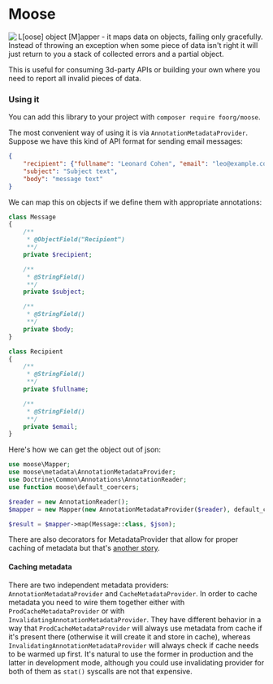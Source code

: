 Moose
=====

<image src="/moose64.png" align="left" />

L[oose] object [M]apper - it maps data on objects, failing only gracefully.
 Instead of throwing an exception when some piece of data isn't right it will
 just return to you a stack of collected errors and a partial object.

This is useful for consuming 3d-party APIs or building your own
 where you need to report all invalid pieces of data.

### Using it

You can add this library to your project with `composer require foorg/moose`.

The most convenient way of using it is via `AnnotationMetadataProvider`.
Suppose we have this kind of API format for sending email messages:
```json
{
    "recipient": {"fullname": "Leonard Cohen", "email": "leo@example.com"},
    "subject": "Subject text",
    "body": "message text"
}
```
We can map this on objects if we define them with appropriate annotations:

```php
class Message
{
    /**
     * @ObjectField("Recipient")
     **/
    private $recipient;

    /**
     * @StringField()
     **/
    private $subject;

    /**
     * @StringField()
     **/
    private $body;
}

class Recipient
{
    /**
     * @StringField()
     **/
    private $fullname;

    /**
     * @StringField()
     **/
    private $email;
}
```
Here's how we can get the object out of json:
```php
use moose\Mapper;
use moose\metadata\AnnotationMetadataProvider;
use Doctrine\Common\Annotations\AnnotationReader;
use function moose\default_coercers;

$reader = new AnnotationReader();
$mapper = new Mapper(new AnnotationMetadataProvider($reader), default_coercers());

$result = $mapper->map(Message::class, $json);
```

There are also decorators for MetadataProvider that allow for proper caching of
 metadata but that's [another story](caching-metadata).

#### Caching metadata

There are two independent metadata providers: `AnnotationMetadataProvider` and
 `CacheMetadataProvider`. In order to cache metadata you need to wire them together
 either with `ProdCacheMetadataProvider` or with `InvalidatingAnnotationMetadataProvider`.
 They have different behavior in a way that `ProdCacheMetadataProvider` will always use
 metadata from cache if it's present there (otherwise it will create it and store in cache),
 whereas `InvalidatingAnnotationMetadataProvider` will always check if cache needs to be
 warmed up first. It's natural to use the former in production and the latter in development
 mode, although you could use invalidating provider for both of them as `stat()` syscalls
 are not that expensive.
